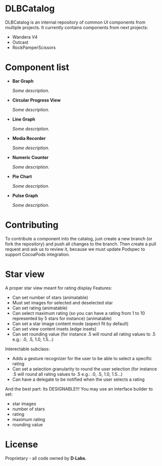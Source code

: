 DLBCatalog
=========

DLBCatalog is an internal repository of common UI components from multiple projects. It currently contains components from next projects:

- Wandera V4
- Outcast
- RockPamperScissors

# Component list

- **Bar Graph**
  
  *Some description.*
  
- **Circular Progress View**
  
  *Some description.*
  
- **Line Graph**
  
  *Some description.*
  
- **Media Recorder**
  
  *Some description.*
  
- **Numeric Counter**
  
  *Some description.*
  
- **Pie Chart**
  
  *Some description.*
  
- **Pulse Graph**
  
  *Some description.*
  
# Contributing

To contribute a component into the catalog, just create a new branch (or fork the repository) and push all changes to the branch. Then create a pull request and ask us to review it, because we must update Podspec to support CocoaPods integration.

# Star view

A proper star view meant for rating display
Features:
- Can set number of stars (animatable)
- Must set images for selected and deselected star
- Can set rating (animatable)
- Can select maximum rating (so you can have a rating from 1 to 10 represented by 5 stars for instance) (animatable)
- Can set a star image content mode (aspect fit by default)
- Can set view content insets (edge insets)
- Can set rounding value (for instance .5 will round all rating values to .5 e.g.: .0, .5, 1.0, 1.5...)

Interectable subclass:
- Adds a gesture recognizer for the user to be able to select a specific rating
- Can set a selection granularity to round the user selection (for instance .5 will round all rating values to .5 e.g.: .0, .5, 1.0, 1.5...)
- Can have a delegate to be notified when the user selects a rating

And the best part: Its DESIGNABLE!!!
You may use an interface builder to set:
- star images
- number of stars
- rating
- maximum rating
- rounding value



License
========

Proprietary - all code owned by **D·Labs**.

